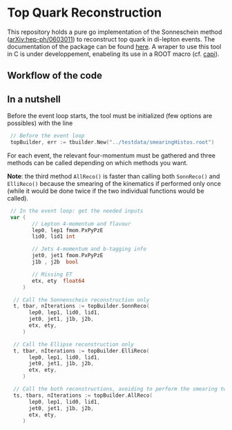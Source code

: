# Top Quark Reconstruction

This repository holds a pure go implementation of the Sonneschein method ([arXiv:hep-ph/0603011](https://arxiv.org/abs/hep-ph/0603011))
to reconstruct top quark in di-lepton events. The documentation of the package can be found [here](https://godoc.org/github.com/rmadar/go-topquark-reco/sonn). A wraper to use this tool in C is under developpement, enabeling its use in a ROOT macro (cf. [capi](capi)).

## Workflow of the code



## In a nutshell

Before the event loop starts, the tool must be initialized (few options are possibles) with the line

```go
 // Before the event loop
 topBuilder, err := tbuilder.New("../testdata/smearingHistos.root")
```

For each event, the relevant four-momentum must be gathered and three
methods can be called depending on which methods you want.

**Note**: the third method `AllReco()` is faster than calling both `SonnReco()` and `ElliReco()`
 because the smearing of the kinematics if performed only once (while it would be done twice if
 the two individual functions would be called).
 
 
```go
 // In the event loop: get the needed inputs
 var (
        // Lepton 4-momentum and flavour
        lep0, lep1 fmom.PxPyPzE
        lid0, lid1 int

        // Jets 4-momentum and b-tagging info
        jet0, jet1 fmom.PxPyPzE
        j1b , j2b  bool

        // Missing ET
        etx, ety  float64
     )

  // Call the Sonnenschein reconstruction only
  t, tbar, nIterations := topBuilder.SonnReco(
	   lep0, lep1, lid0, lid1,
	   jet0, jet1, j1b, j2b,
	   etx, ety,
     )

  // Call the Ellipse reconstruction only
  t, tbar, nIterations := topBuilder.ElliReco(
	   lep0, lep1, lid0, lid1,
	   jet0, jet1, j1b, j2b,
	   etx, ety,
     )

  // Call the both reconstructions, avoiding to perform the smearing twice.
  ts, tbars, nIterations := topBuilder.AllReco(
	   lep0, lep1, lid0, lid1,
	   jet0, jet1, j1b, j2b, 
	   etx, ety,   
     )	   	

```